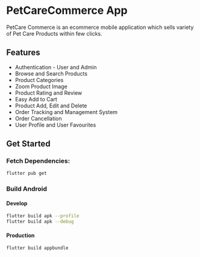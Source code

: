 # PetCareCommerce App

PetCare Commerce is an ecommerce mobile application which sells variety of Pet Care Products within few clicks.

## Features
- Authentication - User and Admin
- Browse and Search Products
- Product Categories
- Zoom Product Image
- Product Rating and Review
- Easy Add to Cart
- Product Add, Edit and Delete
- Order Tracking and Management System
- Order Cancellation
- User Profile and User Favourites

## Get Started

### Fetch Dependencies:

```bash
flutter pub get
```

### Build Android

#### Develop
```bash
flutter build apk --profile
flutter build apk --debug
```

#### Production
```bash
flutter build appbundle
```

